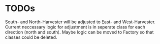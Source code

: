 # TODOs
South- and North-Harvester will be adjusted to East- and West-Harvester. Current neccessary logic for adjustment is in seperate class for each direction (north and south). Maybe logic can be moved to Factory so that classes could be deleted.
